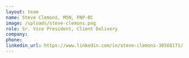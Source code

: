 ```yaml
---
layout: team
name: Steve Clemons, MSN, FNP-BC
image: /uploads/steve-clemons.png
role: Sr. Vice President, Client Delivery
company:
phone:
linkedin_url: https://www.linkedin.com/in/steve-clemons-30568171/
---
```


